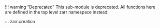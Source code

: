 !!! warning "Deprecated"
    This sub-module is deprecated. All functions here are defined in the top level zarr namespace instead.

::: zarr.creation